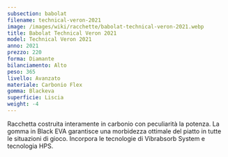 ```yaml
---
subsection: babolat
filename: technical-veron-2021
image: /images/wiki/racchette/babolat-technical-veron-2021.webp
title: Babolat Technical Veron 2021
model: Technical Veron 2021
anno: 2021
prezzo: 220
forma: Diamante
bilanciamento: Alto
peso: 365
livello: Avanzato
materiale: Carbonio Flex
gomma: Blackeva
superficie: Liscia
weight: -4
---
```

Racchetta costruita interamente in carbonio con peculiarità la potenza. La gomma in Black EVA garantisce una morbidezza ottimale del piatto in tutte le situazioni di gioco. Incorpora le tecnologie di Vibrabsorb System e tecnologia HPS.